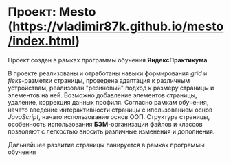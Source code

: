 # Проект: Mesto (https://vladimir87k.github.io/mesto/index.html)

Проект создан в рамках программы обучения __ЯндексПрактикума__

В проекте реализованы и отработаны навыки формирования _grid_ и _fleks_-разметки страницы, 
проведена адаптация к различным устройствам, реализован "резиновый" подход к размеру страницы и элементов на ней. Возможно добавление элементов страницы, удаление, коррекция данных профиля.
Согласно рамкам обучения, начато введение интерактивности страницы с ипользованием основ _JavaScript_, начато использование основ ООП.
Структура страницы, особенность использования __БЭМ__-организации файлов и классов позволяют с легкостью вносить различные изменения и дополнения.

Дальнейшее развитие страницы панируется в рамках программы обучения
